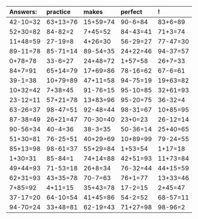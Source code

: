 | Answers: | practice | makes | perfect | ! |
| :--- | :--- | :--- | :--- | :--- |
| 42-10=32 | 63+13=76 | 15+59=74 | 90-6=84 | 83+6=89 | 
| 52+30=82 | 84-82=2 | 7+45=52 | 84-43=41 | 71+3=74 | 
| 11+48=59 | 27-19=8 | 4+26=30 | 56-29=27 | 77-47=30 | 
| 89-11=78 | 85-71=14 | 89-54=35 | 24+22=46 | 94-37=57 | 
| 0+78=78 | 33-6=27 | 24+48=72 | 1+57=58 | 26+7=33 | 
| 84+7=91 | 65+14=79 | 17+69=86 | 78-16=62 | 67-6=61 | 
| 39-1=38 | 10+79=89 | 47+11=58 | 94-75=19 | 19+63=82 | 
| 10+32=42 | 7+38=45 | 91-76=15 | 95-10=85 | 32+61=93 | 
| 23-12=11 | 57+21=78 | 13+83=96 | 95-20=75 | 36-32=4 | 
| 63-26=37 | 98-47=51 | 92-48=44 | 98-31=67 | 10+85=95 | 
| 87-38=49 | 26+21=47 | 70-30=40 | 23+0=23 | 26-12=14 | 
| 90-56=34 | 40-4=36 | 38-3=35 | 50-36=14 | 25+40=65 | 
| 51+30=81 | 76-25=51 | 40+29=69 | 10+89=99 | 79-24=55 | 
| 85+13=98 | 98-61=37 | 55+29=84 | 1+53=54 | 1+17=18 | 
| 1+30=31 | 85-84=1 | 74+14=88 | 42+51=93 | 11+73=84 | 
| 49+44=93 | 71-53=18 | 26+8=34 | 76-32=44 | 44+15=59 | 
| 62+31=93 | 43+35=78 | 70-7=63 | 76+1=77 | 13+33=46 | 
| 7+85=92 | 4+11=15 | 35+43=78 | 17-2=15 | 2+45=47 | 
| 37-17=20 | 64-10=54 | 41+45=86 | 54-2=52 | 68-57=11 | 
| 94-70=24 | 33+48=81 | 62-19=43 | 71+27=98 | 98-96=2 | 
